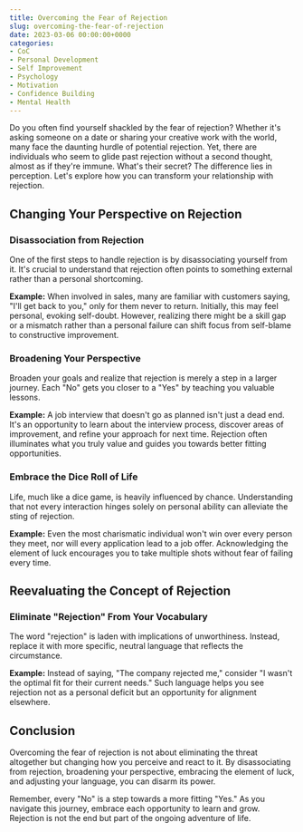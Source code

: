 ```yaml
---
title: Overcoming the Fear of Rejection
slug: overcoming-the-fear-of-rejection
date: 2023-03-06 00:00:00+0000
categories:
- CoC
- Personal Development
- Self Improvement
- Psychology
- Motivation
- Confidence Building
- Mental Health
---
```


Do you often find yourself shackled by the fear of rejection? Whether it's asking someone on a date or sharing your creative work with the world, many face the daunting hurdle of potential rejection. Yet, there are individuals who seem to glide past rejection without a second thought, almost as if they're immune. What's their secret? The difference lies in perception. Let's explore how you can transform your relationship with rejection.

## Changing Your Perspective on Rejection

### Disassociation from Rejection

One of the first steps to handle rejection is by disassociating yourself from it. It's crucial to understand that rejection often points to something external rather than a personal shortcoming.

**Example:** When involved in sales, many are familiar with customers saying, "I'll get back to you," only for them never to return. Initially, this may feel personal, evoking self-doubt. However, realizing there might be a skill gap or a mismatch rather than a personal failure can shift focus from self-blame to constructive improvement.

### Broadening Your Perspective

Broaden your goals and realize that rejection is merely a step in a larger journey. Each "No" gets you closer to a "Yes" by teaching you valuable lessons.

**Example:** A job interview that doesn't go as planned isn't just a dead end. It's an opportunity to learn about the interview process, discover areas of improvement, and refine your approach for next time. Rejection often illuminates what you truly value and guides you towards better fitting opportunities.

### Embrace the Dice Roll of Life

Life, much like a dice game, is heavily influenced by chance. Understanding that not every interaction hinges solely on personal ability can alleviate the sting of rejection.

**Example:** Even the most charismatic individual won't win over every person they meet, nor will every application lead to a job offer. Acknowledging the element of luck encourages you to take multiple shots without fear of failing every time.

## Reevaluating the Concept of Rejection

### Eliminate "Rejection" From Your Vocabulary

The word "rejection" is laden with implications of unworthiness. Instead, replace it with more specific, neutral language that reflects the circumstance.

**Example:** Instead of saying, "The company rejected me," consider "I wasn't the optimal fit for their current needs." Such language helps you see rejection not as a personal deficit but an opportunity for alignment elsewhere.

## Conclusion

Overcoming the fear of rejection is not about eliminating the threat altogether but changing how you perceive and react to it. By disassociating from rejection, broadening your perspective, embracing the element of luck, and adjusting your language, you can disarm its power.

Remember, every "No" is a step towards a more fitting "Yes." As you navigate this journey, embrace each opportunity to learn and grow. Rejection is not the end but part of the ongoing adventure of life.
